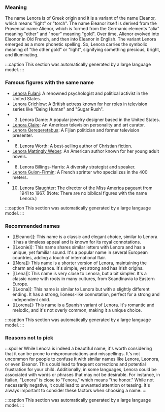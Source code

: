 ### Meaning
The name Lenora is of Greek origin and it is a variant of the name Eleanor, which means "light" or "torch". The name Eleanor itself is derived from the Provencal name Alienor, which is formed from the Germanic elements "alia" meaning "other" and "nour" meaning "gold". Over time, Alienor evolved into Eleonor in Old French, and then into Eleanor in English. The variant Lenora emerged as a more phonetic spelling. So, Lenora carries the symbolic meaning of "the other gold" or "light", signifying something precious, bright, and illuminating.

:::caption
This section was automatically generated by a large language model.
:::

### Famous figures with the same name
- [Lenora Fulani](https://en.wikipedia.org/wiki/Lenora_Fulani): A renowned psychologist and political activist in the United States.
- [Lenora Crichlow](https://en.wikipedia.org/wiki/Lenora_Crichlow): A British actress known for her roles in television series like "Being Human" and "Sugar Rush".
- 3. Lenora Dame: A popular jewelry designer based in the United States.
- [Lenora Claire](https://en.wikipedia.org/wiki/Lenora_Claire): An American television personality and art curator.
- [Lenora Qereqeretabua](https://en.wikipedia.org/wiki/Lenora_Qereqeretabua): A Fijian politician and former television presenter.
- 6. Lenora Worth: A best-selling author of Christian fiction.
- [Lenora Mattingly Weber](https://en.wikipedia.org/wiki/Lenora_Mattingly_Weber): An American author known for her young adult novels.
- 8. Lenora Billings-Harris: A diversity strategist and speaker.
- [Lenora Guion-Firmin](https://en.wikipedia.org/wiki/Lenora_Guion-Firmin): A French sprinter who specializes in the 400 meters.
- 10. Lenora Slaughter: The director of the Miss America pageant from 1941 to 1967.
(Note: There are no biblical figures with the name Lenora.)

:::caption
This section was automatically generated by a large language model.
:::

### Recommended names
- [[Eleanor]]: This name is a classic and elegant choice, similar to Lenora. It has a timeless appeal and is known for its royal connotations.
- [[Leonie]]: This name shares similar letters with Lenora and has a unique, yet familiar sound. It's a popular name in several European countries, adding a touch of international flair.
- [[Nora]]: This name is a shorter version of Lenora, maintaining the charm and elegance. It's simple, yet strong and has Irish origins.
- [[Lena]]: This name is very close to Lenora, but a bit simpler. It's a classic name with roots in many cultures, from Scandinavia to Eastern Europe.
- [[Leona]]: This name is similar to Lenora but with a slightly different ending. It has a strong, lioness-like connotation, perfect for a strong and independent child.
- [[Lorena]]: This name is a Spanish variant of Lenora. It's romantic and melodic, and it's not overly common, making it a unique choice.

:::caption
This section was automatically generated by a large language model.
:::

### Reasons not to pick
:::spoiler
While Lenora is indeed a beautiful name, it's worth considering that it can be prone to mispronunciations and misspellings. It's not uncommon for people to confuse it with similar names like Lenore, Leonora, or even Eleanor. This could lead to frequent corrections and potential frustration for your child. Additionally, in some languages, Lenora could be associated with words or phrases that may not be desirable. For instance, in Italian, "Lenora" is close to "l'enora," which means "the honor." While not necessarily negative, it could lead to unwanted attention or teasing. It's always important to consider these factors when choosing a name.
:::

:::caption
This section was automatically generated by a large language model.
:::